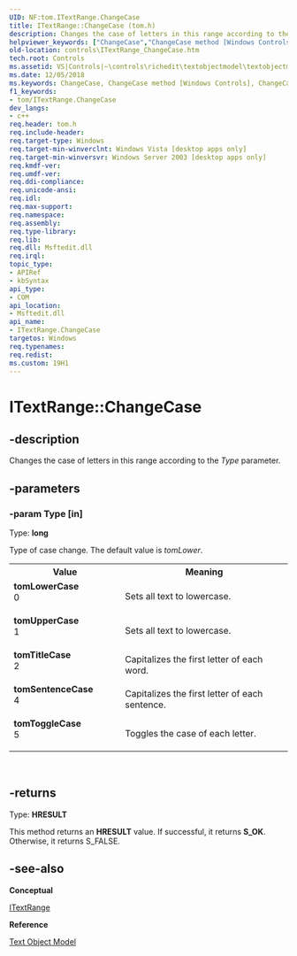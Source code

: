 ```yaml
---
UID: NF:tom.ITextRange.ChangeCase
title: ITextRange::ChangeCase (tom.h)
description: Changes the case of letters in this range according to the Type parameter.
helpviewer_keywords: ["ChangeCase","ChangeCase method [Windows Controls]","ChangeCase method [Windows Controls]","ITextRange interface","ITextRange interface [Windows Controls]","ChangeCase method","ITextRange.ChangeCase","ITextRange::ChangeCase","_win32_ITextRange_ChangeCase","_win32_ITextRange_ChangeCase_cpp","controls.ITextRange_ChangeCase","controls._win32_ITextRange_ChangeCase","tom/ITextRange::ChangeCase","tomLowerCase","tomSentenceCase","tomTitleCase","tomToggleCase","tomUpperCase"]
old-location: controls\ITextRange_ChangeCase.htm
tech.root: Controls
ms.assetid: VS|Controls|~\controls\richedit\textobjectmodel\textobjectmodelreference\textobjectmodelinterfaces\changecase.htm
ms.date: 12/05/2018
ms.keywords: ChangeCase, ChangeCase method [Windows Controls], ChangeCase method [Windows Controls],ITextRange interface, ITextRange interface [Windows Controls],ChangeCase method, ITextRange.ChangeCase, ITextRange::ChangeCase, _win32_ITextRange_ChangeCase, _win32_ITextRange_ChangeCase_cpp, controls.ITextRange_ChangeCase, controls._win32_ITextRange_ChangeCase, tom/ITextRange::ChangeCase, tomLowerCase, tomSentenceCase, tomTitleCase, tomToggleCase, tomUpperCase
f1_keywords:
- tom/ITextRange.ChangeCase
dev_langs:
- c++
req.header: tom.h
req.include-header: 
req.target-type: Windows
req.target-min-winverclnt: Windows Vista [desktop apps only]
req.target-min-winversvr: Windows Server 2003 [desktop apps only]
req.kmdf-ver: 
req.umdf-ver: 
req.ddi-compliance: 
req.unicode-ansi: 
req.idl: 
req.max-support: 
req.namespace: 
req.assembly: 
req.type-library: 
req.lib: 
req.dll: Msftedit.dll
req.irql: 
topic_type:
- APIRef
- kbSyntax
api_type:
- COM
api_location:
- Msftedit.dll
api_name:
- ITextRange.ChangeCase
targetos: Windows
req.typenames: 
req.redist: 
ms.custom: 19H1
---
```


# ITextRange::ChangeCase


## -description


Changes the case of letters in this range according to the 
			<i>Type</i> parameter.


## -parameters




### -param Type [in]

Type: <b>long</b>

Type of case change. The default value is <i>tomLower</i>.

<table>
<tr>
<th>Value</th>
<th>Meaning</th>
</tr>
<tr>
<td width="40%"><a id="tomLowerCase"></a><a id="tomlowercase"></a><a id="TOMLOWERCASE"></a><dl>
<dt><b>tomLowerCase</b></dt>
<dt>0</dt>
</dl>
</td>
<td width="60%">
Sets all text to lowercase.
						

</td>
</tr>
<tr>
<td width="40%"><a id="tomUpperCase"></a><a id="tomuppercase"></a><a id="TOMUPPERCASE"></a><dl>
<dt><b>tomUpperCase</b></dt>
<dt>1</dt>
</dl>
</td>
<td width="60%">
Sets all text to lowercase.
						

</td>
</tr>
<tr>
<td width="40%"><a id="tomTitleCase"></a><a id="tomtitlecase"></a><a id="TOMTITLECASE"></a><dl>
<dt><b>tomTitleCase</b></dt>
<dt>2</dt>
</dl>
</td>
<td width="60%">
Capitalizes the first letter of each word.
						

</td>
</tr>
<tr>
<td width="40%"><a id="tomSentenceCase"></a><a id="tomsentencecase"></a><a id="TOMSENTENCECASE"></a><dl>
<dt><b>tomSentenceCase</b></dt>
<dt>4</dt>
</dl>
</td>
<td width="60%">
Capitalizes the first letter of each sentence.
						

</td>
</tr>
<tr>
<td width="40%"><a id="tomToggleCase"></a><a id="tomtogglecase"></a><a id="TOMTOGGLECASE"></a><dl>
<dt><b>tomToggleCase</b></dt>
<dt>5</dt>
</dl>
</td>
<td width="60%">
Toggles the case of each letter.
						

</td>
</tr>
</table>
 


## -returns



Type: <b>HRESULT</b>

This method returns an 
						<b>HRESULT</b> value. If successful, it returns <b>S_OK</b>. Otherwise, it returns S_FALSE. 




## -see-also




<b>Conceptual</b>



<a href="https://docs.microsoft.com/windows/desktop/api/tom/nn-tom-itextrange">ITextRange</a>



<b>Reference</b>



<a href="https://docs.microsoft.com/windows/desktop/Controls/text-object-model">Text Object Model</a>
 

 


